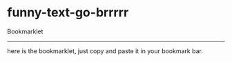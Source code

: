 # funny-text-go-brrrrr
Bookmarklet
**************************************
here is the bookmarklet, just copy and paste it in your bookmark bar.
